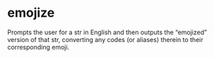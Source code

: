 # emojize
Prompts the user for a str in English and then outputs the “emojized” version of that str, converting any codes (or aliases) therein to their corresponding emoji.
